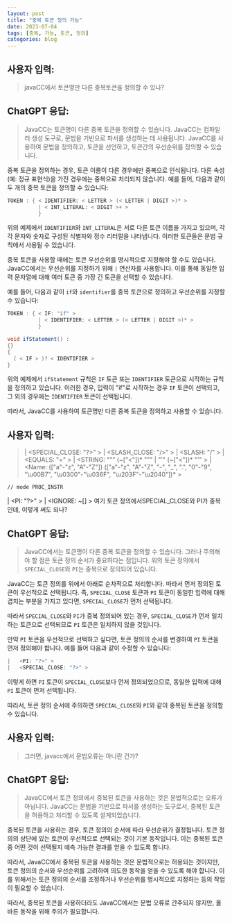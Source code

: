 ```yaml
---
layout: post
title: "중복 토큰 정의 가능"
date: 2023-07-04
tags: [중복, 가능, 토큰, 정의]
categories: blog
---
```


## 사용자 입력:
> javaCC에서 토큰명만 다른 중복토큰을 정의할 수 있나?

## ChatGPT 응답:
> JavaCC는 토큰명이 다른 중복 토큰을 정의할 수 있습니다. JavaCC는 컴파일러 생성 도구로, 문법을 기반으로 파서를 생성하는 데 사용됩니다. JavaCC를 사용하여 문법을 정의하고, 토큰을 선언하고, 토큰간의 우선순위를 정의할 수 있습니다.

중복 토큰을 정의하는 경우, 토큰 이름이 다른 경우에만 중복으로 인식됩니다. 다른 속성(예: 정규 표현식)을 가진 경우에는 중복으로 처리되지 않습니다. 예를 들어, 다음과 같이 두 개의 중복 토큰을 정의할 수 있습니다:

```java
TOKEN : { < IDENTIFIER: < LETTER > (< LETTER | DIGIT >)* >
          | < INT_LITERAL: < DIGIT >+ >
          }
```

위의 예제에서 `IDENTIFIER`와 `INT_LITERAL`은 서로 다른 토큰 이름을 가지고 있으며, 각각 문자와 숫자로 구성된 식별자와 정수 리터럴을 나타냅니다. 이러한 토큰들은 문법 규칙에서 사용될 수 있습니다.

중복 토큰을 사용할 때에는 토큰 우선순위를 명시적으로 지정해야 할 수도 있습니다. JavaCC에서는 우선순위를 지정하기 위해 `|` 연산자를 사용합니다. 이를 통해 동일한 입력 문자열에 대해 여러 토큰 중 가장 긴 토큰을 선택할 수 있습니다.

예를 들어, 다음과 같이 `if`와 `identifier`를 중복 토큰으로 정의하고 우선순위를 지정할 수 있습니다:

```java
TOKEN : { < IF: "if" >
          | < IDENTIFIER: < LETTER > (< LETTER | DIGIT >)* >
          }

void ifStatement() :
{}
{
  ( < IF > )? < IDENTIFIER >
}
```

위의 예제에서 `ifStatement` 규칙은 `IF` 토큰 또는 `IDENTIFIER` 토큰으로 시작하는 규칙을 정의하고 있습니다. 이러한 경우, 입력이 "if"로 시작하는 경우 `IF` 토큰이 선택되고, 그 외의 경우에는 `IDENTIFIER` 토큰이 선택됩니다.

따라서, JavaCC를 사용하여 토큰명만 다른 중복 토큰을 정의하고 사용할 수 있습니다.

## 사용자 입력:
> |   <SPECIAL_CLOSE: "?>" >
|   <SLASH_CLOSE: "/>" >
|   <SLASH: "/" >
|   <EQUALS: "=" >
|   <STRING: "\"" (~["<"])* "\"" | "\'" (~["<"])* "\'" >
|   <Name: (["a"-"z", "A"-"Z"]) (["a"-"z", "A"-"Z", "-", "_", ".", "0"-"9", "\u00B7", "\u0300"-"\u036F", "\u203F"-"\u2040"])* >

    // mode PROC_INSTR
|   <PI: "?>" >
|   <IGNORE: ~[] >   여기 토큰 정의에서SPECIAL_CLOSE와  PI가 중복인데, 이렇게 써도 되나?

## ChatGPT 응답:
> JavaCC에서는 토큰명이 다른 중복 토큰을 정의할 수 있습니다. 그러나 주의해야 할 점은 토큰 정의 순서가 중요하다는 점입니다. 위의 토큰 정의에서 `SPECIAL_CLOSE`와 `PI`는 중복으로 정의되어 있습니다.

JavaCC는 토큰 정의를 위에서 아래로 순차적으로 처리합니다. 따라서 먼저 정의된 토큰이 우선적으로 선택됩니다. 즉, `SPECIAL_CLOSE` 토큰과 `PI` 토큰이 동일한 입력에 대해 겹치는 부분을 가지고 있다면, `SPECIAL_CLOSE`가 먼저 선택됩니다.

따라서 `SPECIAL_CLOSE`와 `PI`가 중복 정의되어 있는 경우, `SPECIAL_CLOSE`가 먼저 일치하는 토큰으로 선택되므로 `PI` 토큰은 일치하지 않을 것입니다.

만약 `PI` 토큰을 우선적으로 선택하고 싶다면, 토큰 정의의 순서를 변경하여 `PI` 토큰을 먼저 정의해야 합니다. 예를 들어 다음과 같이 수정할 수 있습니다:

```java
|   <PI: "?>" >
|   <SPECIAL_CLOSE: "?>" >
```

이렇게 하면 `PI` 토큰이 `SPECIAL_CLOSE`보다 먼저 정의되었으므로, 동일한 입력에 대해 `PI` 토큰이 먼저 선택됩니다.

따라서, 토큰 정의 순서에 주의하면 `SPECIAL_CLOSE`와 `PI`와 같이 중복된 토큰을 정의할 수 있습니다.

## 사용자 입력:
> 그러면, javacc에서 문법오류는 아니란 건가?

## ChatGPT 응답:
> JavaCC에서 토큰 정의에서 중복된 토큰을 사용하는 것은 문법적으로는 오류가 아닙니다. JavaCC는 문법을 기반으로 파서를 생성하는 도구로서, 중복된 토큰을 허용하고 처리할 수 있도록 설계되었습니다.

중복된 토큰을 사용하는 경우, 토큰 정의의 순서에 따라 우선순위가 결정됩니다. 토큰 정의의 상단에 있는 토큰이 우선적으로 선택되는 것이 기본 동작입니다. 이는 중복된 토큰 중 어떤 것이 선택될지 예측 가능한 결과를 얻을 수 있도록 합니다.

따라서, JavaCC에서 중복된 토큰을 사용하는 것은 문법적으로는 허용되는 것이지만, 토큰 정의의 순서와 우선순위를 고려하여 의도한 동작을 얻을 수 있도록 해야 합니다. 이를 위해서는 토큰 정의의 순서를 조정하거나 우선순위를 명시적으로 지정하는 등의 작업이 필요할 수 있습니다.

따라서, 중복된 토큰을 사용하더라도 JavaCC에서는 문법 오류로 간주되지 않지만, 올바른 동작을 위해 주의가 필요합니다.

